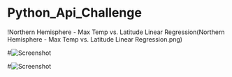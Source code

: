 # Python_Api_Challenge

!Northern Hemisphere - Max Temp vs. Latitude Linear Regression(Northern Hemisphere - Max Temp vs. Latitude Linear Regression.png)

#![Screenshot](screenshot.png)

#![Screenshot](screenshot.png)


